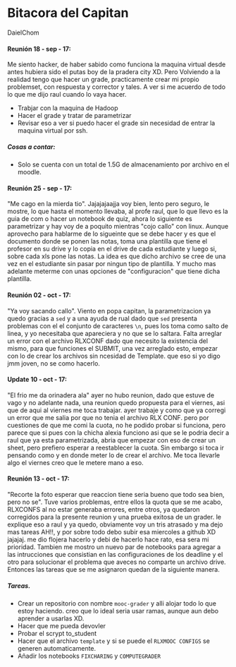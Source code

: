 # Bitacora del Capitan
DaielChom

#### Reunión 18 - sep - 17:
Me siento hacker, de haber sabido como funciona la maquina virtual desde antes hubiera sido el putas boy de la pradera city XD. Pero Volviendo a la realidad tengo que hacer un grade, practicamente crear mi propio problemset, con respuesta y corrector y tales. A ver si me acuerdo de todo lo que me dijo raul cuando lo vaya  hacer.
* Trabjar con la maquina de Hadoop
* Hacer el grade y tratar de parametrizar
* Revisar eso a ver si puedo hacer el grade sin necesidad de entrar la maquina virtual por ssh.

##### Cosas a contar:
* Solo se cuenta con un total de 1.5G de almacenamiento por archivo en el moodle.

#### Reunión 25 - sep - 17:
"Me cago en la mierda tio". Jajajajaajja voy bien, lento pero seguro, le mostre, lo que hasta el momento llevaba, al profe raul, que lo que llevo es la guia de com o hacer un notebook de quiz, ahora lo siguiente es parametrizar y hay voy de a poquito mientras "cojo callo" con linux. Aunque aprovecho para hablarme de lo sigueinte que se debe hacer y es que el documento donde se ponen las notas, toma una plantilla que tiene el profesor en su drive y lo copia en el drive de cada estudiante y luego si, sobre cada xls pone las notas. La idea es que dicho archivo se cree de una vez en el estudiante sin pasar por ningun tipo de plantilla. Y mucho mas adelante meterme con unas opciones de "configuracion" que tiene dicha plantilla.

#### Reunión 02 - oct - 17:
"Ya voy sacando callo". Viento en popa capitan, la parametrizacion ya quedo gracias a `sed` y a una ayuda de rual dado que `sed` presenta problemas con el el conjunto de caracteres `\n`, pues los toma como salto de linea, y yo necesitaba que apareciera y no que se lo saltara. Falta arreglar un error con el archivo RLXCONF dado que necesito la existencia del mismo, para que funciones el SUBMIT, una vez arreglado esto, empezar con lo de crear los archivos sin ncesidad de Template. que eso si yo digo jmm joven, no se como hacerlo.

#### Update 10 - oct - 17:
"El frio me da orinadera ala" ayer no hubo reunion, dado que estuve de vago y no adelante nada, una reunion quedo propuesta para el viernes, asi que de aqui al viernes me toca trabajar.  ayer trabaje y como que ya corregi un error que me salia por que no tenia el archivo RLX CONF. pero por cuestiones de que me comi la cuota, no he podido probar si funciona, pero parece que si pues con la chicha alexia funciono asi que se le podria decir a raul que ya esta parametrizada, abria que empezar con eso de crear un sheet, pero prefiero esperar a reestablecer la cuota. Sin embargo si toca ir pensando como y en donde meter lo de crear el archivo. Me toca llevarle algo el viernes creo que le metere mano a eso.

#### Reunión 13 - oct - 17:
"Recorte la foto esperar que reaccion tiene seria bueno que todo sea bien, pero no se". Tuve varios problemas, entre ellos la quota que se me acabo, RLXCONFS al no estar generaba errores, entre otros, ya quedaron corregidos para la presente reunion y una prueba exitosa de un grader. le explique eso a raul y ya quedo, obviamente voy un tris atrasado y ma dejo mas tareas AH!!, y por sobre todo debo subir esa miercoles a github XD jajajaj. me dio flojera hacerlo y debi de hacerlo hace rato, esa sera mi prioridad. Tambien me mostro un nuevo par de notebooks para agregar a las intrucciones que consistian en las configuraciones de los deadline y el otro para solucionar el problema que aveces no comparte un archivo drive. Entonces las tareas que se me asignaron quedan de la siguiente manera.

##### Tareas.
* Crear un repositorio con nombre `mooc-grader` y alli alojar todo lo que estoy haciendo. creo que lo ideal seria usar ramas, aunque aun debo aprender a usarlas XD.
* Hacer que me pueda devovler
* Probar el scrypt to_student
* Hacer que el archivo `template` y si se puede el `RLXMOOC CONFIGS` se generen automaticamente.
* Añadir los notebooks `FIXCHARING` y `COMPUTEGRADER`
